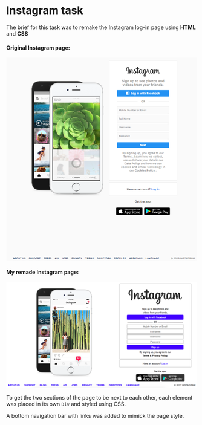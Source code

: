 # Instagram task

The brief for this task was to remake the Instagram log-in page using **HTML** and **CSS**

#### Original Instagram page:
![Instagram login page](images/original-insta.png)

#### My remade Instagram page:
![My version of the Instagram login page](images/my-insta.png)

To get the two sections of the page to be next to each other, each element was placed in its own `Div` and styled using CSS.

A bottom navigation bar with links was added to mimick the page style.
